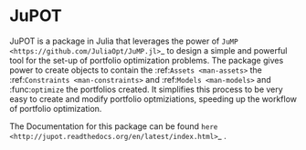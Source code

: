# JuPOT

JuPOT is a package in Julia that leverages the power of `JuMP <https://github.com/JuliaOpt/JuMP.jl>`_ 
to design a simple and powerful tool for the set-up of portfolio optimization problems. The package 
gives power to create objects to contain the :ref:`Assets <man-assets>` the :ref:`Constraints <man-constraints>` and :ref:`Models <man-models>`
and :func:`optimize` the portfolios created. It simplifies this process to be very easy to create and modify portfolio optmiziations, speeding up 
the workflow of portfolio optimization.

The Documentation for this package can be found `here <http://jupot.readthedocs.org/en/latest/index.html>`_ .